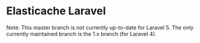 Elasticache Laravel
===================
Note: This master branch is not currently up-to-date for Laravel 5. The only currently maintained branch is the 1.x branch (for Laravel 4).
